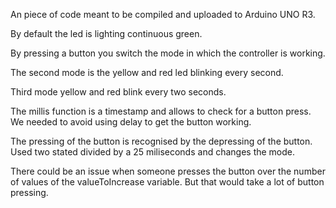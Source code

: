 An piece of code meant to be compiled and uploaded to Arduino UNO R3. 

By default the led is lighting continuous green.

By pressing a button you switch the mode in which the controller is working.

The second mode is the yellow and red led blinking every second.

Third mode yellow and red blink every two seconds.

The millis function is a timestamp and allows to check for a button press. We needed to 
avoid using delay to get the button working.

The pressing of the button is recognised by the depressing of the button. Used two stated
divided by a 25 miliseconds and changes the mode.

There could be an issue when someone presses the button over the number of values of the 
valueToIncrease variable. But that would take a lot of button pressing.